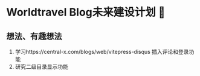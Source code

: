 # Worldtravel Blog未来建设计划 📅

## 想法、有趣想法
1. 学习https://central-x.com/blogs/web/vitepress-disqus 插入评论和登录功能
2. 研究二级目录显示功能


## 

<!-- ## 第二个路线

<ClientOnly>
  <PresetRouteMap 
    map-id="route-2"
    :routes="[
      { type: 'start', name: '上海市, 中国' },
      { type: 'waypoint', name: '首尔, 韩国' },
      { type: 'end', name: '东京, 日本' }
    ]" 
  />
</ClientOnly> -->

